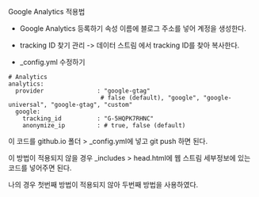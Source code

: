 Google Analytics 적용법


- Google Analytics 등록하기
속성 이름에 블로그 주소를 넣어 계정을 생성한다.  

- tracking ID 찾기
관리 -> 데이터 스트림 에서 tracking ID를 찾아 복사한다.  

- _config.yml 수정하기
```
# Analytics
analytics:
  provider               : "google-gtag" 
                          # false (default), "google", "google-universal", "google-gtag", "custom"
  google:
    tracking_id          : "G-5HQPK7RHNC"
    anonymize_ip         : # true, false (default)
```
이 코드를 github.io 폴더 > _config.yml에 넣고 git push 하면 된다.  

이 방법이 적용되지 않을 경우 _includes > head.html에 웹 스트림 세부정보에 있는 코드를 넣어주면 된다.  

나의 경우 첫번째 방법이 적용되지 않아 두번째 방법을 사용하였다.
